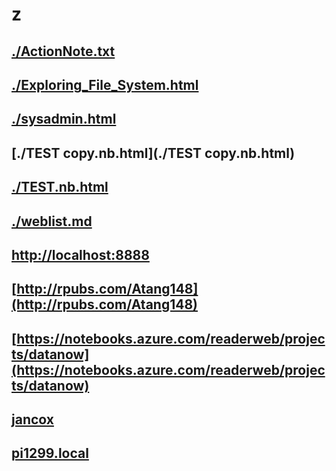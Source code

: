 








# z
## [./ActionNote.txt](./ActionNote.txt)
##  [./Exploring_File_System.html](./Exploring_File_System.html)
##  [ ./sysadmin.html](./sysadmin.html)
## [./TEST copy.nb.html](./TEST copy.nb.html)
## [./TEST.nb.html](./TEST.nb.html)
## [./weblist.md](./weblist.md)
## [http://localhost:8888](http://localhost:8888)
## [http://rpubs.com/Atang148](http://rpubs.com/Atang148)
## [https://notebooks.azure.com/readerweb/projects/datanow](https://notebooks.azure.com/readerweb/projects/datanow)
## [jancox](http://jancox.com)
## [pi1299.local](http://pi1299.local)